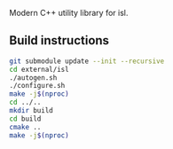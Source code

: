 Modern C++ utility library for isl.

## Build instructions

```sh
git submodule update --init --recursive
cd external/isl
./autogen.sh
./configure.sh
make -j$(nproc)
cd ../..
mkdir build
cd build
cmake ..
make -j$(nproc)
```
